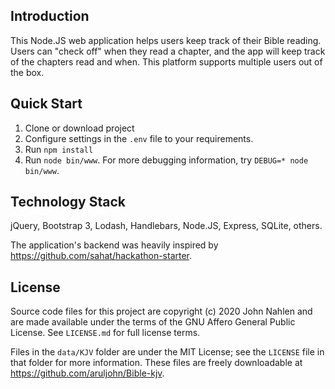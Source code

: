 ## Introduction

This Node.JS web application helps users keep track of their Bible reading.
Users can "check off" when they read a chapter, and the app will keep track of the chapters read and when.
This platform supports multiple users out of the box.

## Quick Start

1. Clone or download project
2. Configure settings in the `.env` file to your requirements.
3. Run `npm install`
4. Run `node bin/www`. For more debugging information, try `DEBUG=* node bin/www`.

## Technology Stack

jQuery, Bootstrap 3, Lodash, Handlebars, Node.JS, Express, SQLite, others.

The application's backend was heavily inspired by https://github.com/sahat/hackathon-starter.

## License

Source code files for this project are copyright (c) 2020 John Nahlen and are made available under the terms of the GNU Affero General Public License. See `LICENSE.md` for full license terms.

Files in the `data/KJV` folder are under the MIT License; see the `LICENSE` file in that folder for more information.
These files are freely downloadable at https://github.com/aruljohn/Bible-kjv.